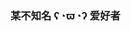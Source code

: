 

### 某不知名 ʕ◔ϖ◔ʔ 爱好者



<!---
northes/northes is a ✨ special ✨ repository because its `README.md` (this file) appears on your GitHub profile.
You can click the Preview link to take a look at your changes.
--->

